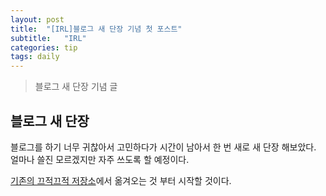 ```yaml
---
layout: post
title:  "[IRL]블로그 새 단장 기념 첫 포스트"
subtitle:   "IRL"
categories: tip
tags: daily
---
```


> 블로그 새 단장 기념 글

## 블로그 새 단장
블로그를 하기 너무 귀찮아서 고민하다가 시간이 남아서 한 번 새로 새 단장 해보았다. 얼마나 쓸진 모르겠지만 자주 쓰도록 할 예정이다. 

[기존의 끄적끄적 저장소](https://github.com/Ryulth/note)에서 옮겨오는 것 부터 시작할 것이다.
